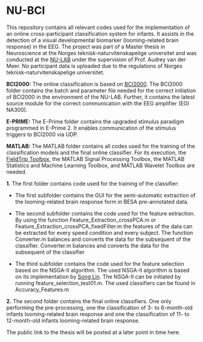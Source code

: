 # NU-BCI
This repository contains all relevant codes used for the implementation of an online cross-participant classification system for infants. It assists in the detection of a visual developmental biomarker (looming-related brain response) in the EEG. 
The project was part of a Master thesis in Neuroscience at the Norges teknisk-naturvitenskapelige universitet and was conducted at the [NU-LAB](https://www.ntnu.edu/psychology/nulab#/view/about) under the supervision of Prof. Audrey van der Meer. No participant data is uploaded due to the regulations of Norges teknisk-naturvitenskapelige universitet.

**BCI2000:**
The online classification is based on [BCI2000](https://www.bci2000.org/mediawiki/index.php/Main_Page). The BCI2000 folder contains the batch and parameter file needed for the correct initiation of BCI2000 in the environment of the NU-LAB. Further, it contains the latest source module for the correct communication with the EEG amplifier (EGI NA300).

**E-PRIME:**
The E-Prime folder contains the upgraded stimulus paradigm programmed in E-Prime 2. It enables communication of the stimulus triggers to BCI2000 via UDP.

**MATLAB:**
The MATLAB folder contains all codes used for the training of the classification models and the final online classifier. For its execution, the [FieldTrip Toolbox](http://www.fieldtriptoolbox.org/), the MATLAB Signal Processing Toolbox, the MATLAB Statistics and Machine Learning Toolbox, and MATLAB Wavelet Toolbox are needed.

**1.**	The first folder contains code used for the training of the classifier:

- The first subfolder contains the GUI for the semi-automatic extraction of the looming-related brain response form in BESA pre-annotated data. 

- The second subfolder contains the code used for the feature extraction. By using the function Feature_Extraction_crossPCA.m or Feature_Extraction_crossPCA_fixedFilter.m the features of the data can be extracted for every speed condition and every subject. The function Converter.m balances and converts the data for the subsequent of the classifier. Converter.m balances and converts the data for the subsequent of the classifier

- The third subfolder contains the code used for the feature selection based on the NSGA-II algorithm. The used NSGA-II algorithm is based on its implementation by [Song Lin](https://se.mathworks.com/matlabcentral/fileexchange/31166-ngpm-a-nsga-ii-program-in-matlab-v1-4). The NSGA-II can be initiated by running feature_selection_test01.m. The used classifiers can be found in Accuracy_Features.m


**2.**	The second folder contains the final online classifiers. One only performing the pre-processing, one the classification of  3- to 6-month-old infants looming-related brain response and one the classification of  11- to 12-month-old infants looming-related brain response.

The public link to the thesis will be posted at a later point in time here. 
